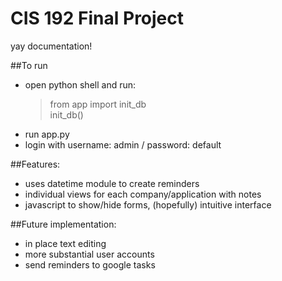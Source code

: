CIS 192 Final Project  
=======  

yay documentation!  

##To run  
* open python shell and run:  
  > from app import init_db  
  > init_db()  
* run app.py  
* login with username: admin / password: default  

##Features:  
* uses datetime module to create reminders  
* individual views for each company/application with notes  
* javascript to show/hide forms, (hopefully) intuitive interface  

##Future implementation:  
* in place text editing  
* more substantial user accounts  
* send reminders to google tasks  

